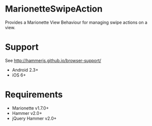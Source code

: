 # MarionetteSwipeAction
Provides a Marionette View Behaviour for managing swipe actions on a view.

# Support

See http://hammerjs.github.io/browser-support/

 - Android 2.3+
 - iOS 6+
 
# Requirements

 - Marionette v1.7.0+
 - Hammer v2.0+
 - jQuery Hammer v2.0+
